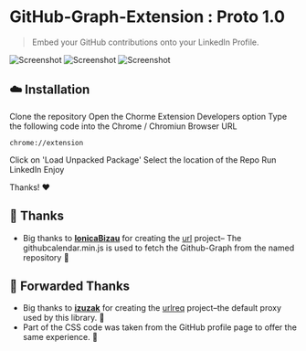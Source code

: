 <!-- Please do not edit this file. Edit the `blah` field in the `package.json` instead. If in doubt, open an issue. -->


# GitHub-Graph-Extension : Proto 1.0


> Embed your GitHub contributions onto your LinkedIn Profile.

![Screenshot](https://raw.github.com/garganshul108/GitHub-Graph-Extension/proto1.0/screenshots/AnshulGarg-LinkedIn-GitHubGraph.png)
![Screenshot](https://raw.github.com/garganshul108/GitHub-Graph-Extension/proto1.0/screenshots/ShubhamDhama-LinkedIn-GitHubGraph.png)
![Screenshot](https://raw.github.com/garganshul108/GitHub-Graph-Extension/proto1.0/screenshots/AnirudhDagar-LinkedIn-GitHubGraph.png)


## :cloud: Installation

Clone the repository
Open the Chorme Extension Developers option
Type the following code into the Chrome / Chromiun Browser URL
```shell
chrome://extension
```
Click on 'Load Unpacked Package'
Select the location of the Repo
Run LinkedIn Enjoy

Thanks! :heart:


## :cake: Thanks
  - Big thanks to [**IonicaBizau**](https://github.com/IonicaBizau) for creating the [url](https://github.com/IonicaBizau/github-calendar) project– The githubcalendar.min.js is used to fetch the Github-Graph from the named repository
 :cake:
## :cake: Forwarded Thanks
 - Big thanks to [**izuzak**](https://github.com/izuzak) for creating the [urlreq](https://github.com/izuzak/urlreq) project–the default proxy used by this library. :cake:
 - Part of the CSS code was taken from the GitHub profile page to offer the same experience. :art:




